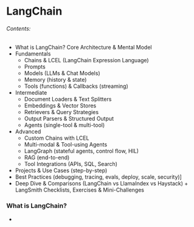 # LangChain
###### Contents:
- What is LangChain? Core Architecture & Mental Model
- Fundamentals
  - Chains & LCEL (LangChain Expression Language)
  - Prompts
  - Models (LLMs & Chat Models)
  - Memory (history & state)
  - Tools (functions) & Callbacks (streaming)
- Intermediate
  - Document Loaders & Text Splitters
  - Embeddings & Vector Stores
  - Retrievers & Query Strategies
  - Output Parsers & Structured Output
  - Agents (single-tool & multi-tool)
- Advanced
  - Custom Chains with LCEL
  - Multi-modal & Tool-using Agents
  - LangGraph (stateful agents, control flow, HIL)
  - RAG (end-to-end)
  - Tool Integrations (APIs, SQL, Search)
- Projects & Use Cases (step-by-step)
- Best Practices (debugging, tracing, evals, deploy, scale, security)]
- Deep Dive & Comparisons (LangChain vs LlamaIndex vs Haystack) + LangSmith
Checklists, Exercises & Mini-Challenges

### What is LangChain?
- 


